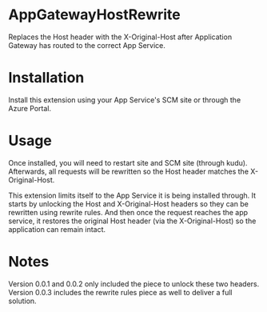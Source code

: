 # AppGatewayHostRewrite
Replaces the Host header with the X-Original-Host after Application Gateway has routed to the correct App Service.

# Installation
Install this extension using your App Service's SCM site or through the Azure Portal.

# Usage
Once installed, you will need to restart site and SCM site (through kudu). Afterwards, all requests will be rewritten so the Host header matches the X-Original-Host.

This extension limits itself to the App Service it is being installed through. It starts by unlocking the Host and X-Original-Host headers so they can be rewritten using rewrite rules. And then once the request reaches the app service, it restores the original Host header (via the X-Original-Host) so the application can remain intact.

# Notes
Version 0.0.1 and 0.0.2 only included the piece to unlock these two headers. Version 0.0.3 includes the rewrite rules piece as well to deliver a full solution.
